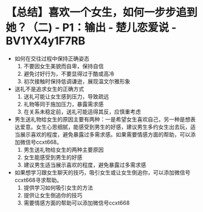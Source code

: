 # 【总结】喜欢一个女生，如何一步步追到她？（二) - P1：输出 - 楚儿恋爱说 - BV1YX4y1F7RB

-   如何在交往过程中保持正确姿态
    1.  不要因女生美貌而自卑，保持自信
    2.  避免讨好行为，不要显得过于酷或高冷
    3.  初次接触时保持低调谦逊，展现温文尔雅形象
-   送礼不是追求女生的正确方式
    1.  送礼可能让女生感到压力，导致疏远
    2.  礼物等同于施加压力，暴露需求感
    3.  在关系未稳定前，送礼可能适得其反，应慎重考虑
-   男生送礼物给女生的原因主要有两种：一是希望女生喜欢自己，另一种是想表达爱意。女生心思细腻，能感受到男生的好感，建议男生多约女生出去玩，适当展示喜欢的程度，避免暴露过多需求感。如果需要情感方面的帮助，可以添加微信号ccxt668。
    1.  男生送礼物给女生的两种主要原因
    2.  女生能感受到男生的好感
    3.  建议男生适当展示喜欢的程度，避免暴露过多需求感
-   如果想学习跟女生聊天的技巧，吸引女生或让女生倒追你，可以添加微信号ccxt668寻求帮助。
    1.  提供学习如何吸引女生的方法
    2.  提供让女生倒追你的技巧
    3.  需要情感方面的帮助可以添加微信号ccxt668